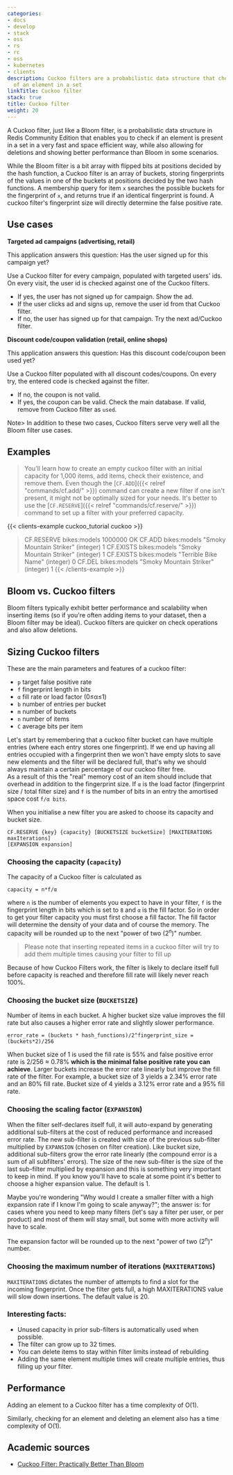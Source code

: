 ```yaml
---
categories:
- docs
- develop
- stack
- oss
- rs
- rc
- oss
- kubernetes
- clients
description: Cuckoo filters are a probabilistic data structure that checks for presence
  of an element in a set
linkTitle: Cuckoo filter
stack: true
title: Cuckoo filter
weight: 20
---
```


A Cuckoo filter, just like a Bloom filter, is a probabilistic data structure in Redis Community Edition that enables you to check if an element is present in a set in a very fast and space efficient way, while also allowing for deletions and showing better performance than Bloom in some scenarios.

While the Bloom filter is a bit array with flipped bits at positions decided by the hash function, a Cuckoo filter is an array of buckets, storing fingerprints of the values in one of the buckets at positions decided by the two hash functions. A membership query for item `x` searches the possible buckets for the fingerprint of `x`, and returns true if an identical fingerprint is found. A cuckoo filter's fingerprint size will directly determine the false positive rate.


## Use cases

**Targeted ad campaigns (advertising, retail)** 

This application answers this question: Has the user signed up for this campaign yet?

Use a Cuckoo filter for every campaign, populated with targeted users' ids. On every visit, the user id is checked against one of the Cuckoo filters. 

- If yes, the user has not signed up for campaign. Show the ad.
- If the user clicks ad and signs up, remove the user id from that Cuckoo filter. 
- If no, the user has signed up for that campaign. Try the next ad/Cuckoo filter. 
 
**Discount code/coupon validation (retail, online shops)** 

This application answers this question: Has this discount code/coupon been used yet?

Use a Cuckoo filter populated with all discount codes/coupons. On every try, the entered code is checked against the filter. 

- If no, the coupon is not valid. 
- If yes, the coupon can be valid. Check the main database. If valid, remove from Cuckoo filter as `used`.

Note> In addition to these two cases, Cuckoo filters serve very well all the Bloom filter use cases.

## Examples

> You'll learn how to create an empty cuckoo filter with an initial capacity for 1,000 items, add items, check their existence, and remove them. Even though the [`CF.ADD`]({{< relref "commands/cf.add/" >}}) command can create a new filter if one isn't present, it might not be optimally sized for your needs. It's better to use the [`CF.RESERVE`]({{< relref "commands/cf.reserve/" >}}) command to set up a filter with your preferred capacity.

{{< clients-example cuckoo_tutorial cuckoo >}}
> CF.RESERVE bikes:models 1000000
OK
> CF.ADD bikes:models "Smoky Mountain Striker"
(integer) 1
> CF.EXISTS bikes:models "Smoky Mountain Striker"
(integer) 1
> CF.EXISTS bikes:models "Terrible Bike Name"
(integer) 0
> CF.DEL bikes:models "Smoky Mountain Striker"
(integer) 1
{{< /clients-example >}}

## Bloom vs. Cuckoo filters
Bloom filters typically exhibit better performance and scalability when inserting
items (so if you're often adding items to your dataset, then a Bloom filter may be ideal).
Cuckoo filters are quicker on check operations and also allow deletions.

## Sizing Cuckoo filters

These are the main parameters and features of a cuckoo filter:

- `p` target false positive rate  
- `f` fingerprint length in bits
- `α` fill rate or load factor (0≤α≤1)
- `b` number of entries per bucket
- `m` number of buckets
- `n` number of items
- `C` average bits per item

Let's start by remembering that a cuckoo filter bucket can have multiple entries (where each entry stores one fingerprint). If we end up having all entries occupied with a fingerprint then we won't have empty slots to save new elements and the filter will be declared full, that's why we should always maintain a certain percentage of our cuckoo filter free.  
As a result of this the "real" memory cost of an item should include that overhead in addition to the fingerprint size. If `α` is the load factor (fingerprint size / total filter size) and `f` is the number of bits in an entry the amortised space cost `f/α bits`.

When you initialise a new filter you are asked to choose its capacity and bucket size. 

```
CF.RESERVE {key} {capacity} [BUCKETSIZE bucketSize] [MAXITERATIONS maxIterations]
[EXPANSION expansion]
``` 

### Choosing the capacity  (`capacity`)

The capacity of a Cuckoo filter is calculated as

```
capacity = n*f/α
```
where `n` is the number of elements you expect to have in your filter, `f` is the fingerprint length in bits which is set to `8` and `α` is the fill factor. So in order to get your filter capacity you must first choose a fill factor. The fill factor will determine the density of your data and of course the memory. 
The capacity will be rounded up to the next "power of two (2<sup>n</sup>)" number.

> Please note that inserting repeated items in a cuckoo filter will try to add them multiple times causing your filter to fill up

Because of how Cuckoo Filters work, the filter is likely to declare itself full before capacity is reached and therefore fill rate will likely never reach 100%.


### Choosing the bucket size (`BUCKETSIZE`)
Number of items in each bucket. A higher bucket size value improves the fill rate but also causes a higher error rate and slightly slower performance.

```
error_rate = (buckets * hash_functions)/2^fingerprint_size = (buckets*2)/256
```

When bucket size of 1 is used the fill rate is 55% and false positive error rate is 2/256 ≈ 0.78% **which is the minimal false positive rate you can achieve**. Larger buckets increase the error rate linearly but improve the fill rate of the filter. For example, a bucket size of 3 yields a 2.34% error rate and an 80% fill rate. Bucket size of 4 yields a 3.12% error rate and a 95% fill rate. 

### Choosing the scaling factor (`EXPANSION`)

When the filter self-declares itself full, it will auto-expand by generating additional sub-filters at the cost of reduced performance and increased error rate. The new sub-filter is created with size of the previous sub-filter multiplied by `EXPANSION` (chosen on filter creation). Like bucket size, additional sub-filters grow the error rate linearly (the compound error is a sum of all subfilters' errors). The size of the new sub-filter is the size of the last sub-filter multiplied by expansion and this is something very important to keep in mind. If you know you'll have to scale at some point it's better to choose a higher expansion value. The default is 1.

Maybe you're wondering "Why would I create a smaller filter with a high expansion rate if I know I'm going to scale anyway?"; the answer is: for cases where you need to keep many filters (let's say a filter per user, or per product) and most of them will stay small, but some with more activity will have to scale. 

The expansion factor will be rounded up to the next "power of two (2<sup>n</sup>)" number.

### Choosing the maximum number of iterations (`MAXITERATIONS`)
`MAXITERATIONS` dictates the number of attempts to find a slot for the incoming fingerprint. Once the filter gets full, a high MAXITERATIONS value will slow down insertions. The default value is 20.

### Interesting facts: 
- Unused capacity in prior sub-filters is automatically used when possible. 
- The filter can grow up to 32 times. 
- You can delete items to stay within filter limits instead of rebuilding
- Adding the same element multiple times will create multiple entries, thus filling up your filter.


## Performance
Adding an element to a Cuckoo filter has a time complexity of O(1).

Similarly, checking for an element and deleting an element also has a time complexity of O(1).



## Academic sources
- [Cuckoo Filter: Practically Better Than Bloom](https://www.cs.cmu.edu/~dga/papers/cuckoo-conext2014.pdf)

